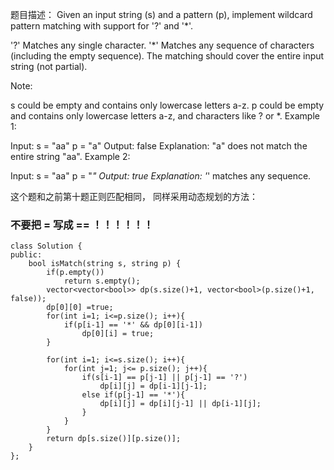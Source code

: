 题目描述：
Given an input string (s) and a pattern (p), implement wildcard pattern matching with support for '?' and '*'.

'?' Matches any single character.
'*' Matches any sequence of characters (including the empty sequence).
The matching should cover the entire input string (not partial).

Note:

s could be empty and contains only lowercase letters a-z.
p could be empty and contains only lowercase letters a-z, and characters like ? or *.
Example 1:

Input:
s = "aa"
p = "a"
Output: false
Explanation: "a" does not match the entire string "aa".
Example 2:

Input:
s = "aa"
p = "*"
Output: true
Explanation: '*' matches any sequence.


这个题和之前第十题正则匹配相同， 同样采用动态规划的方法：
### 不要把 = 写成 == ！！！！！！
```
class Solution {
public:
    bool isMatch(string s, string p) {
        if(p.empty())
            return s.empty();
        vector<vector<bool>> dp(s.size()+1, vector<bool>(p.size()+1, false));
        dp[0][0] =true;
        for(int i=1; i<=p.size(); i++){
            if(p[i-1] == '*' && dp[0][i-1])
                dp[0][i] = true;
        }
        
        for(int i=1; i<=s.size(); i++){
            for(int j=1; j<= p.size(); j++){
                if(s[i-1] == p[j-1] || p[j-1] == '?')
                    dp[i][j] = dp[i-1][j-1];
                else if(p[j-1] == '*'){
                    dp[i][j] = dp[i][j-1] || dp[i-1][j];
                }
            }
        }
        return dp[s.size()][p.size()];
    }
};

```

